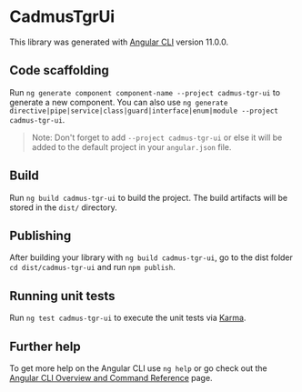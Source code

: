 # CadmusTgrUi

This library was generated with [Angular CLI](https://github.com/angular/angular-cli) version 11.0.0.

## Code scaffolding

Run `ng generate component component-name --project cadmus-tgr-ui` to generate a new component. You can also use `ng generate directive|pipe|service|class|guard|interface|enum|module --project cadmus-tgr-ui`.
> Note: Don't forget to add `--project cadmus-tgr-ui` or else it will be added to the default project in your `angular.json` file. 

## Build

Run `ng build cadmus-tgr-ui` to build the project. The build artifacts will be stored in the `dist/` directory.

## Publishing

After building your library with `ng build cadmus-tgr-ui`, go to the dist folder `cd dist/cadmus-tgr-ui` and run `npm publish`.

## Running unit tests

Run `ng test cadmus-tgr-ui` to execute the unit tests via [Karma](https://karma-runner.github.io).

## Further help

To get more help on the Angular CLI use `ng help` or go check out the [Angular CLI Overview and Command Reference](https://angular.io/cli) page.
